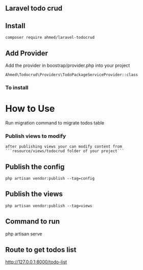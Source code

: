 ## Laravel todo crud

## Install
    composer require ahmed/laravel-todocrud


## Add Provider

Add the provider in boostrap/provider.php into your project

    Ahmed\Todocrud\Providers\TodoPackageServiceProvider::class

### To install

How to Use
===============

Run migration command to migrate todos table

### Publish views to modify
    after publishing views your can modify content from ```resource/views/todocrud folder of your project```

## Publish the config
    php artisan vendor:publish --tag=config


## Publish the views
    php artisan vendor:publish --tag=views


## Command to run
   php artisan serve

## Route to get todos list
   http://127.0.0.1:8000/todo-list



